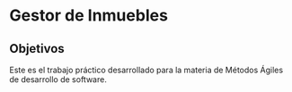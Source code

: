 # Gestor de Inmuebles
## Objetivos
Este es el trabajo práctico desarrollado para la materia de Métodos Ágiles de desarrollo de software.


